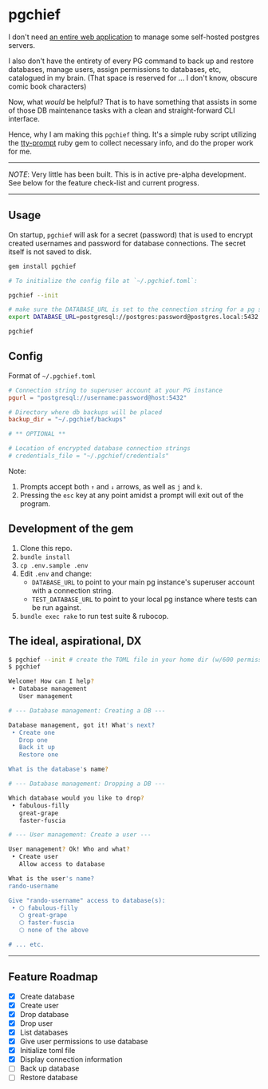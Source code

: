 # pgchief

I don't need [an entire web application](https://www.pgadmin.org/) to manage
some self-hosted postgres servers.

I also don't have the entirety of every PG command to back up and restore
databases, manage users, assign permissions to databases, etc, catalogued in my
brain. (That space is reserved for ... I don't know, obscure comic book characters)

Now, what *would* be helpful? That is to have something that assists in some of those
DB maintenance tasks with a clean and straight-forward CLI interface.

Hence, why I am making this `pgchief` thing. It's a simple ruby script utilizing
the [tty-prompt](https://github.com/piotrmurach/tty-prompt) ruby gem to collect
necessary info, and do the proper work for me.

***

*NOTE*: Very little has been built. This is in active pre-alpha development. See
below for the feature check-list and current progress.

***

## Usage

On startup, `pgchief` will ask for a secret (password) that is used to encrypt
created usernames and password for database connections. The secret itself is
not saved to disk.

```sh
gem install pgchief

# To initialize the config file at `~/.pgchief.toml`:

pgchief --init

# make sure the DATABASE_URL is set to the connection string for a pg server's superuser
export DATABASE_URL=postgresql://postgres:password@postgres.local:5432

pgchief
```

## Config

Format of `~/.pgchief.toml`

```toml
# Connection string to superuser account at your PG instance
pgurl = "postgresql://username:password@host:5432"

# Directory where db backups will be placed
backup_dir = "~/.pgchief/backups"

# ** OPTIONAL **

# Location of encrypted database connection strings
# credentials_file = "~/.pgchief/credentials"
```

Note:

1. Prompts accept both `↑` and `↓` arrows, as well as `j` and `k`.
2. Pressing the `esc` key at any point amidst a prompt will exit out of the program.

## Development of the gem

1. Clone this repo.
2. `bundle install`
3. `cp .env.sample .env`
4. Edit `.env` and change:
   * `DATABASE_URL` to point to your main pg instance's superuser account with a
     connection string.
   * `TEST_DATABASE_URL` to point to your local pg instance where tests can be
     run against.
5. `bundle exec rake` to run test suite & rubocop.

## The ideal, aspirational, DX

```sh
$ pgchief --init # create the TOML file in your home dir (w/600 permissions)
$ pgchief

Welcome! How can I help?
 ‣ Database management
   User management

# --- Database management: Creating a DB ---

Database management, got it! What's next?
 ‣ Create one
   Drop one
   Back it up
   Restore one

What is the database's name?

# --- Database management: Dropping a DB ---

Which database would you like to drop?
 ‣ fabulous-filly
   great-grape
   faster-fuscia

# --- User management: Create a user ---

User management? Ok! Who and what?
 ‣ Create user
   Allow access to database

What is the user's name?
rando-username

Give "rando-username" access to database(s):
 ‣ ⬡ fabulous-filly
   ⬡ great-grape
   ⬡ faster-fuscia
   ⬡ none of the above

# ... etc.
```

***

## Feature Roadmap

* [x] Create database
* [x] Create user
* [x] Drop database
* [x] Drop user
* [x] List databases
* [x] Give user permissions to use database
* [x] Initialize toml file
* [x] Display connection information
* [ ] Back up database
* [ ] Restore database
